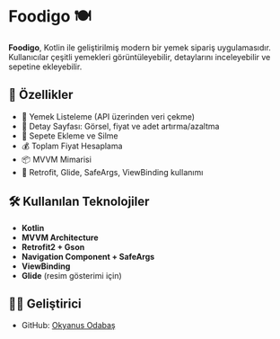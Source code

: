 # Foodigo 🍽️

**Foodigo**, Kotlin ile geliştirilmiş modern bir yemek sipariş uygulamasıdır.  
Kullanıcılar çeşitli yemekleri görüntüleyebilir, detaylarını inceleyebilir ve sepetine ekleyebilir.

## 📱 Özellikler

- 🍛 Yemek Listeleme (API üzerinden veri çekme)
- 📄 Detay Sayfası: Görsel, fiyat ve adet artırma/azaltma
- 🛒 Sepete Ekleme ve Silme
- 💰 Toplam Fiyat Hesaplama
- 📦 MVVM Mimarisi
- 🚀 Retrofit, Glide, SafeArgs, ViewBinding kullanımı

## 🛠️ Kullanılan Teknolojiler

- **Kotlin**
- **MVVM Architecture**
- **Retrofit2 + Gson**
- **Navigation Component + SafeArgs**
- **ViewBinding**
- **Glide** (resim gösterimi için)

## 👨‍💻 Geliştirici

- GitHub: [Okyanus Odabaş](https://github.com/Okyanus-Odabas)
